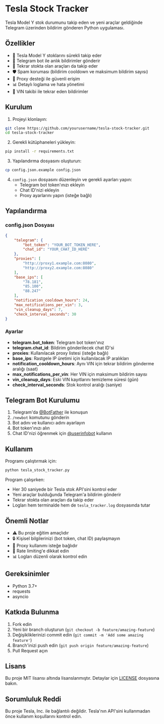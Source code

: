 # Tesla Stock Tracker

Tesla Model Y stok durumunu takip eden ve yeni araçlar geldiğinde Telegram üzerinden bildirim gönderen Python uygulaması.

## Özellikler

- 🚗 Tesla Model Y stoklarını sürekli takip eder
- 📱 Telegram bot ile anlık bildirimler gönderir
- 🔄 Tekrar stokta olan araçları da takip eder
- 🛡️ Spam koruması (bildirim cooldown ve maksimum bildirim sayısı)
- 🎯 Proxy desteği ile güvenli erişim
- 📊 Detaylı loglama ve hata yönetimi
- 💾 VIN takibi ile tekrar eden bildirimler

## Kurulum

1. Projeyi klonlayın:
```bash
git clone https://github.com/yourusername/tesla-stock-tracker.git
cd tesla-stock-tracker
```

2. Gerekli kütüphaneleri yükleyin:
```bash
pip install -r requirements.txt
```

3. Yapılandırma dosyasını oluşturun:
```bash
cp config.json.example config.json
```

4. `config.json` dosyasını düzenleyin ve gerekli ayarları yapın:
   - Telegram bot token'ınızı ekleyin
   - Chat ID'nizi ekleyin
   - Proxy ayarlarını yapın (isteğe bağlı)

## Yapılandırma

### config.json Dosyası

```json
{
    "telegram": {
        "bot_token": "YOUR_BOT_TOKEN_HERE",
        "chat_id": "YOUR_CHAT_ID_HERE"
    },
    "proxies": [
        "http://proxy1.example.com:8080",
        "http://proxy2.example.com:8080"
    ],
    "base_ips": [
        "78.181",
        "85.100",
        "88.247"
    ],
    "notification_cooldown_hours": 24,
    "max_notifications_per_vin": 3,
    "vin_cleanup_days": 7,
    "check_interval_seconds": 30
}
```

### Ayarlar

- **telegram.bot_token**: Telegram bot token'ınız
- **telegram.chat_id**: Bildirim gönderilecek chat ID'si
- **proxies**: Kullanılacak proxy listesi (isteğe bağlı)
- **base_ips**: Rastgele IP üretimi için kullanılacak IP aralıkları
- **notification_cooldown_hours**: Aynı VIN için tekrar bildirim gönderme aralığı (saat)
- **max_notifications_per_vin**: Her VIN için maksimum bildirim sayısı
- **vin_cleanup_days**: Eski VIN kayıtlarını temizleme süresi (gün)
- **check_interval_seconds**: Stok kontrol aralığı (saniye)

## Telegram Bot Kurulumu

1. Telegram'da [@BotFather](https://t.me/BotFather) ile konuşun
2. `/newbot` komutunu gönderin
3. Bot adını ve kullanıcı adını ayarlayın
4. Bot token'ınızı alın
5. Chat ID'nizi öğrenmek için [@userinfobot](https://t.me/userinfobot) kullanın

## Kullanım

Programı çalıştırmak için:

```bash
python tesla_stock_tracker.py
```

Program çalışırken:
- Her 30 saniyede bir Tesla stok API'sini kontrol eder
- Yeni araçlar bulduğunda Telegram'a bildirim gönderir
- Tekrar stokta olan araçları da takip eder
- Logları hem terminalde hem de `tesla_tracker.log` dosyasında tutar

## Önemli Notlar

- ⚠️ Bu proje eğitim amaçlıdır
- 🔒 Kişisel bilgilerinizi (bot token, chat ID) paylaşmayın
- 📝 Proxy kullanımı isteğe bağlıdır
- 🚫 Rate limiting'e dikkat edin
- 📊 Logları düzenli olarak kontrol edin

## Gereksinimler

- Python 3.7+
- requests
- asyncio

## Katkıda Bulunma

1. Fork edin
2. Yeni bir branch oluşturun (`git checkout -b feature/amazing-feature`)
3. Değişikliklerinizi commit edin (`git commit -m 'Add some amazing feature'`)
4. Branch'inizi push edin (`git push origin feature/amazing-feature`)
5. Pull Request açın

## Lisans

Bu proje MIT lisansı altında lisanslanmıştır. Detaylar için [LICENSE](LICENSE) dosyasına bakın.

## Sorumluluk Reddi

Bu proje Tesla, Inc. ile bağlantılı değildir. Tesla'nın API'sini kullanmadan önce kullanım koşullarını kontrol edin.
